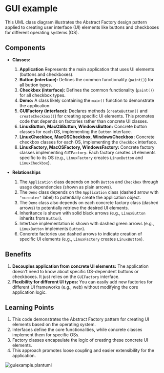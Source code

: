 # GUI example

This UML class diagram illustrates the Abstract Factory design pattern applied to creating user interface (UI) elements like buttons and checkboxes for different operating systems (OS).

## Components

* **Classes:**
  1. **Application** Represents the main application that uses UI elements (buttons and checkboxes).
  2. **Button (interface):** Defines the common functionality (`paint()`) for all button types.
  3. **Checkbox (interface):** Defines the common functionality (`paint()`) for all checkbox types.
  4. **Demo:** A class likely containing the `main()` function to demonstrate the application.
  5. **GUIFactory (interface):** Declares methods (`createButton()` and `createCheckbox()`) for creating specific UI elements. This promotes code that depends on factories rather than concrete UI classes.
  6. **LinuxButton, MacOSButton, WindowsButton:** Concrete button classes for each OS, implementing the `Button` interface.
  7. **LinuxCheckbox, MacOSCheckbox, WindowsCheckbox:** Concrete checkbox classes for each OS, implementing the `Checkbox` interface.
  8. **LinuxFactory, MacOSFactory, WindowsFactory:** Concrete factory classes implementing `GUIFactory`. Each factory creates UI elements specific to its OS (e.g., `LinuxFactory` creates `LinuxButton` and `LinuxCheckbox`).

* **Relationships**
  1. The `Application` class depends on both `Button` and `Checkbox` through usage dependencies (shown as plain arrows).
  2. The `Demo` class depends on the `Application` class (dashed arrow with `"«create»"` label) to potentially create the application object.
  3. The `Demo` class also depends on each concrete factory class (dashed arrows) to potentially retrieve the desired UI elements.
  4. Inheritance is shown with solid black arrows (e.g., `LinuxButton` inherits from `Button`).
  5. Interface implementation is shown with dashed green arrows (e.g., `LinuxButton` implements `Button`).
  6. Concrete factories use dashed arrows to indicate creation of specific UI elements (e.g., `LinuxFactory` creates `LinuxButton`).

## Benefits

1. **Decouples application from concrete UI elements:** The application doesn't need to know about specific OS-dependent buttons or checkboxes. It just relies on the `GUIFactory` interface.
2. **Flexibility for different UI types:** You can easily add new factories for different UI frameworks (e.g., web) without modifying the core application logic.

## Learning Points

1. This code demonstrates the Abstract Factory pattern for creating UI elements based on the operating system.
2. Interfaces define the core functionalities, while concrete classes implement them for specific OSs.
3. Factory classes encapsulate the logic of creating these concrete UI elements.
4. This approach promotes loose coupling and easier extensibility for the application.

![guiexample.plantuml](./guiexample.plantuml)
